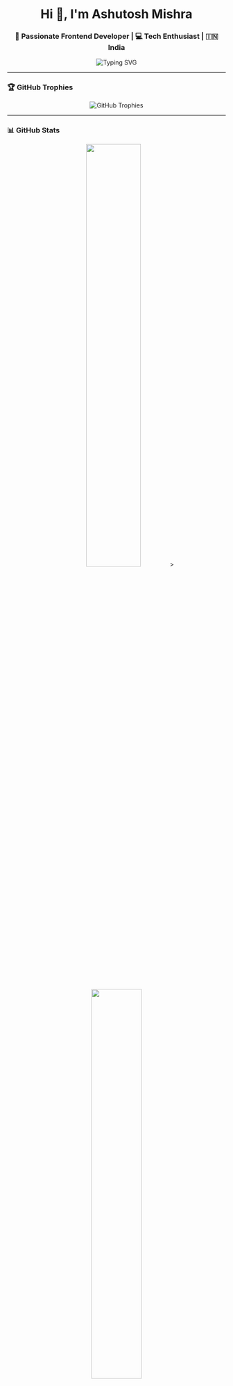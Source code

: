 
<h1 align="center">Hi 👋, I'm Ashutosh Mishra</h1>
<h3 align="center">🚀 Passionate Frontend Developer | 💻 Tech Enthusiast | 🇮🇳 India</h3>

<p align="center">
  <img src="https://readme-typing-svg.herokuapp.com?font=Fira+Code&size=22&pause=1000&color=blue0&center=true&vCenter=true&width=600&height=100&lines=Hi%2C+I'm+Ashutosh+Mishra;Frontend+Developer+from+India;I+love+to+build+cool+web+apps" alt="Typing SVG" />
</p>

---

### 🏆 GitHub Trophies

<p align="center">
  <img src="https://github-profile-trophy.vercel.app/?username=theashutoshmishra&theme=algolia&margin-w=10&no-bg=true" alt="GitHub Trophies" />
</p>

---

### 📊 GitHub Stats

<p align="center">
  <img width="50%" src="https://github-readme-stats.vercel.app/api?username=theashutoshmishra&show_icons=true&theme=radical&count_private=true" />
  >
  <img width="48%" src="https://github-readme-stats.vercel.app/api/top-langs/?username=theashutoshmishra&layout=compact&theme=radical" />
</p>




---

### 🔥 GitHub Streak

<p align="center">
  <img src="https://github-readme-streak-stats.herokuapp.com?user=theashutoshmishra&theme=radical&hide_border=false" alt="GitHub Streak" />
</p>

---

### 🧑‍💻 About Me

- 🌱 Currently exploring **MERN Stack**
- 💬 Ask me about **JavaScript | React | Node.js | Python**
- 📫 Reach me at: **talktoashutoshmishra@gmail.com**
- 📁 Portfolio: [Visit My Portfolio](https://theashutoshmishra.github.io/portfolio/)
- 📄 Resume: [Download Resume PDF](https://github.com/TheAshutoshMishra/resume/blob/main/Ashutosh_Mishra_Resume.pdf)

---

### 🌐 Connect With Me

<p align="center">
  <a href="https://twitter.com/ashutoshmi17031" target="_blank"><img src="https://img.shields.io/badge/Twitter-1DA1F2?style=for-the-badge&logo=twitter&logoColor=white" /></a>
  <a href="https://linkedin.com/in/ashutosh-mishra" target="_blank"><img src="https://img.shields.io/badge/LinkedIn-0077B5?style=for-the-badge&logo=linkedin&logoColor=white" /></a>
  <a href="https://instagram.com/pt__ashutosh_mishra" target="_blank"><img src="https://img.shields.io/badge/Instagram-E4405F?style=for-the-badge&logo=instagram&logoColor=white" /></a>
  <a href="https://www.codechef.com/users/mishraashu" target="_blank"><img src="https://img.shields.io/badge/CodeChef-5B4638?style=for-the-badge&logo=codechef&logoColor=white" /></a>
  <a href="https://www.hackerrank.com/dev_ashutoshmis1" target="_blank"><img src="https://img.shields.io/badge/HackerRank-2EC866?style=for-the-badge&logo=hackerrank&logoColor=white" /></a>
  <a href="https://leetcode.com/buildwithashu" target="_blank"><img src="https://img.shields.io/badge/LeetCode-FFA116?style=for-the-badge&logo=leetcode&logoColor=black" /></a>
</p>

---

### 🛠️ Tech Stack

<p align="center">
  <img src="https://img.shields.io/badge/HTML5-E34F26?style=flat-square&logo=html5&logoColor=white" />
  <img src="https://img.shields.io/badge/CSS3-1572B6?style=flat-square&logo=css3&logoColor=white" />
  <img src="https://img.shields.io/badge/JavaScript-F7DF1E?style=flat-square&logo=javascript&logoColor=black" />
  <img src="https://img.shields.io/badge/React-61DAFB?style=flat-square&logo=react&logoColor=black" />
  <img src="https://img.shields.io/badge/Node.js-339933?style=flat-square&logo=node.js&logoColor=white" />
  <img src="https://img.shields.io/badge/Python-3776AB?style=flat-square&logo=python&logoColor=white" />
  <img src="https://img.shields.io/badge/MongoDB-47A248?style=flat-square&logo=mongodb&logoColor=white" />
  <img src="https://img.shields.io/badge/Git-F05032?style=flat-square&logo=git&logoColor=white" />
  <img src="https://img.shields.io/badge/GitHub-181717?style=flat-square&logo=github" />
</p>

---

### ✨ Fun Quote

> “Code is like humor. When you have to explain it, it’s bad.”  
> — _Ashutosh Mishra_

---



---

### 💻 Just Keep Coding...

<p align="center">
  <img src="https://cdn.dribbble.com/users/1059583/screenshots/4171367/coding-freak.gif" width="400"/>
</p>

---

⭐️ From [@theashutoshmishra](https://github.com/theashutoshmishra)
